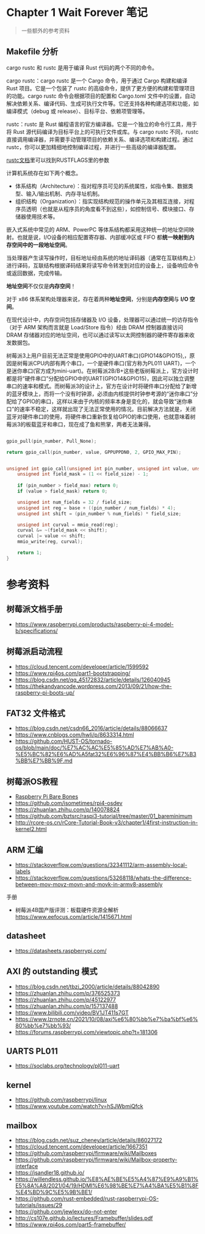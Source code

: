 # Chapter 1 Wait Forever 笔记

> 一些额外的参考资料


## Makefile 分析

cargo rustc 和 rustc 是用于编译 Rust 代码的两个不同的命令。

cargo rustc：cargo rustc 是一个 Cargo 命令，用于通过 Cargo 构建和编译 Rust 项目。它是一个包装了 rustc 的高级命令，提供了更方便的构建和管理项目的功能。cargo rustc 命令会根据项目的配置和 Cargo.toml 文件中的设置，自动解决依赖关系、编译代码、生成可执行文件等。它还支持各种构建选项和功能，如编译模式（debug 或 release）、目标平台、依赖项管理等。

rustc：rustc 是 Rust 编程语言的官方编译器。它是一个独立的命令行工具，用于将 Rust 源代码编译为目标平台上的可执行文件或库。与 cargo rustc 不同，rustc 直接调用编译器，并需要手动管理项目的依赖关系、编译选项和构建过程。通过 rustc，你可以更加精细地控制编译过程，并进行一些高级的编译器配置。

[rustc文档](https://doc.rust-lang.org/rustc/codegen-options/index.html)里可以找到RUSTFLAGS里的参数


计算机系统存在如下两个概念。
- 体系结构（Architecture）：指对程序员可见的系统属性，如指令集、数据类型、输入/输出机制、内存寻址机制。
- 组织结构（Organization）：指实现结构规范的操作单元及其相互连接，对程序员透明（也就是从程序员的角度看不到这些），如控制信号、模块接口、存储器使用技术等。

嵌入式系统中常见的 ARM、PowerPC 等体系结构都采用这种统一的地址空间映射。也就是说，I/O设备的相应配置寄存器、内部缓冲区或 FIFO 都**统一映射到内存空间中的一段地址空间**。

当处理器产生读写操作时，目标地址经由系统的地址译码器（通常在互联结构上）进行译码，互联结构根据译码结果将读写命令转发到对应的设备上，设备响应命令或返回数据，完成传输。

**地址空间**不仅仅是**内存空间**！

对于 x86 体系架构处理器来说，存在着两种**地址空间**，分别是**内存空间**与 **I/O 空间**。

在现代设计中，内存空间包括存储器及 I/O 设备，处理器可以通过统一的访存指令（对于 ARM 架构而言就是 Load/Store 指令）经由 DRAM 控制器直接访问 DRAM 存储器对应的地址空间，也可以通过读写以太网控制器的硬件寄存器来收发数据包。

树莓派3上用户目前无法正常是使用GPIO中的UART串口(GPIO14&GPIO15),，原因是树莓派CPU内部有两个串口，一个是硬件串口(官方称为PL011 UART)，一个是迷你串口(官方成为mini-uart)。在树莓派2B/B+这些老版树莓派上，官方设计时都是将“硬件串口”分配给GPIO中的UART(GPIO14&GPIO15)，因此可以独立调整串口的速率和模式。而树莓派3的设计上，官方在设计时将硬件串口分配给了新增的蓝牙模块上，而将一个没有时钟源，必须由内核提供时钟参考源的“迷你串口”分配给了GPIO的串口，这样以来由于内核的频率本身是变化的，就会导致“迷你串口”的速率不稳定，这样就出现了无法正常使用的情况。目前解决方法就是，关闭蓝牙对硬件串口的使用，将硬件串口重新恢复给GPIO的串口使用，也就意味着树莓派3的板载蓝牙和串口，现在成了鱼和熊掌，两者无法兼得。

```c

gpio_pull(pin_number, Pull_None);

return gpio_call(pin_number, value, GPPUPPDN0, 2, GPIO_MAX_PIN);


unsigned int gpio_call(unsigned int pin_number, unsigned int value, unsigned int base, unsigned int field_size, unsigned int field_max) {
    unsigned int field_mask = (1 << field_size) - 1;
  
    if (pin_number > field_max) return 0;
    if (value > field_mask) return 0; 

    unsigned int num_fields = 32 / field_size;
    unsigned int reg = base + ((pin_number / num_fields) * 4);
    unsigned int shift = (pin_number % num_fields) * field_size;

    unsigned int curval = mmio_read(reg);
    curval &= ~(field_mask << shift);
    curval |= value << shift;
    mmio_write(reg, curval);

    return 1;
}
```

# 参考资料

## 树莓派文档手册

- https://www.raspberrypi.com/products/raspberry-pi-4-model-b/specifications/

## 树莓派启动流程

- https://cloud.tencent.com/developer/article/1599592
- https://www.rpi4os.com/part1-bootstrapping/
- https://blog.csdn.net/qq_45172832/article/details/126040945
- https://thekandyancode.wordpress.com/2013/09/21/how-the-raspberry-pi-boots-up/

## FAT32 文件格式
- https://blog.csdn.net/csdn66_2016/article/details/88066637
- https://www.cnblogs.com/hwli/p/8633314.html
- https://github.com/HUST-OS/tornado-os/blob/main/doc/%E7%AC%AC%E5%85%AD%E7%AB%A0-%E5%BC%82%E6%AD%A5fat32%E6%96%87%E4%BB%B6%E7%B3%BB%E7%BB%9F.md

## 树莓派OS教程
- [Raspberry Pi Bare Bones](https://wiki.osdev.org/Raspberry_Pi_Bare_Bones#Pi_3.2C_4)
- https://github.com/isometimes/rpi4-osdev
- https://zhuanlan.zhihu.com/p/140078824
- https://github.com/bztsrc/raspi3-tutorial/tree/master/01_bareminimum
- http://rcore-os.cn/rCore-Tutorial-Book-v3/chapter1/4first-instruction-in-kernel2.html

## ARM 汇编
- https://stackoverflow.com/questions/32341112/arm-assembly-local-labels
- https://stackoverflow.com/questions/53268118/whats-the-difference-between-mov-movz-movn-and-movk-in-armv8-assembly

手册
- 树莓派4B国产版评测：板载硬件资源全解析
 https://www.eefocus.com/article/1415671.html

## datasheet
- https://datasheets.raspberrypi.com/


## AXI 的 outstanding 模式
- https://blog.csdn.net/tbzj_2000/article/details/88042890
- https://zhuanlan.zhihu.com/p/376525373
- https://zhuanlan.zhihu.com/p/45122977
- https://zhuanlan.zhihu.com/p/157137488
- https://www.bilibili.com/video/BV1JT411s7GT
- https://www.lzrnote.cn/2021/10/08/axi%e6%80%bb%e7%ba%bf%e6%80%bb%e7%bb%93/
- https://forums.raspberrypi.com/viewtopic.php?t=181306

## UARTS PL011
- https://soclabs.org/technology/pl011-uart

## kernel 
- https://github.com/raspberrypi/linux
- https://www.youtube.com/watch?v=hSJWbmiQfck

## mailbox

- https://blog.csdn.net/suz_cheney/article/details/86027172
- https://cloud.tencent.com/developer/article/1667351
- https://github.com/raspberrypi/firmware/wiki/Mailboxes
- https://github.com/raspberrypi/firmware/wiki/Mailbox-property-interface
- https://jsandler18.github.io/
- https://willendless.github.io/%E8%AE%BE%E5%A4%87%E9%A9%B1%E5%8A%A8/2021/04/19/HDMI%E6%98%BE%E7%A4%BA%E5%B1%8F%E4%BD%9C%E5%9B%BE1/
- https://github.com/rust-embedded/rust-raspberrypi-OS-tutorials/issues/29
- https://github.com/jewlexx/do-not-enter
- http://cs107e.github.io/lectures/Framebuffer/slides.pdf
- https://www.rpi4os.com/part5-framebuffer/
